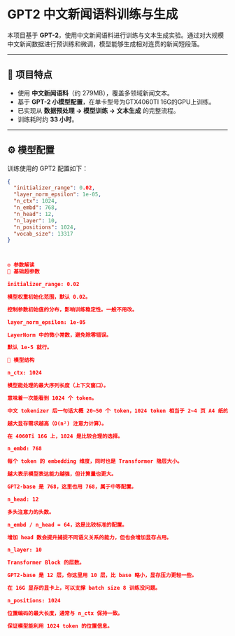 # GPT2 中文新闻语料训练与生成

本项目基于 **GPT-2**，使用中文新闻语料进行训练与文本生成实验。通过对大规模中文新闻数据进行预训练和微调，模型能够生成相对连贯的新闻短段落。

---

## 📌 项目特点

- 使用 **中文新闻语料**（约 279MB），覆盖多领域新闻文本。  
- 基于 **GPT-2 小模型配置**，在单卡型号为GTX4060TI 16G的GPU上训练。  
- 已实现从 **数据预处理 → 模型训练 → 文本生成** 的完整流程。  
- 训练耗时约 **33 小时**。  

---

## ⚙️ 模型配置

训练使用的 GPT2 配置如下：

```json
{
  "initializer_range": 0.02,
  "layer_norm_epsilon": 1e-05,
  "n_ctx": 1024,
  "n_embd": 768,
  "n_head": 12,
  "n_layer": 10,
  "n_positions": 1024,
  "vocab_size": 13317
}



⚙️ 参数解读
📌 基础超参数

initializer_range: 0.02

模型权重初始化范围，默认 0.02。

控制参数初始值的分布，影响训练稳定性。一般不用改。

layer_norm_epsilon: 1e-05

LayerNorm 中的微小常数，避免除零错误。

默认 1e-5 就行。

📌 模型结构

n_ctx: 1024

模型能处理的最大序列长度（上下文窗口）。

意味着一次能看到 1024 个 token。

中文 tokenizer 后一句话大概 20~50 个 token，1024 token 相当于 2~4 页 A4 纸的文本。

越大显存需求越高（O(n²) 注意力计算）。

在 4060Ti 16G 上，1024 是比较合理的选择。

n_embd: 768

每个 token 的 embedding 维度，同时也是 Transformer 隐层大小。

越大表示模型表达能力越强，但计算量也更大。

GPT2-base 是 768，这里也用 768，属于中等配置。

n_head: 12

多头注意力的头数。

n_embd / n_head = 64，这是比较标准的配置。

增加 head 数会提升捕捉不同语义关系的能力，但也会增加显存占用。

n_layer: 10

Transformer Block 的层数。

GPT2-base 是 12 层，你这里用 10 层，比 base 略小，显存压力更轻一些。

在 16G 显存的显卡上，可以支撑 batch size 8 训练没问题。

n_positions: 1024

位置编码的最大长度，通常与 n_ctx 保持一致。

保证模型能利用 1024 token 的位置信息。
